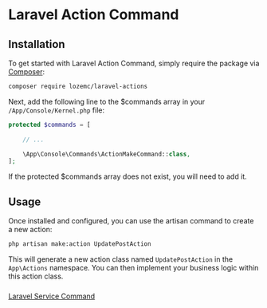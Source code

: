 # Laravel Action Command

## Installation

To get started with Laravel Action Command, simply require the package
via [Composer](https://packagist.org/packages/lozemc/laravel-actions):

```bash
composer require lozemc/laravel-actions
```

Next, add the following line to the $commands array in your `/App/Console/Kernel.php` file:

```php
protected $commands = [
    
    // ...

    \App\Console\Commands\ActionMakeCommand::class,
];
```

If the protected $commands array does not exist, you will need to add it.

## Usage

Once installed and configured, you can use the artisan command to create a new action:

```bash
php artisan make:action UpdatePostAction
```

This will generate a new action class named `UpdatePostAction` in the `App\Actions` namespace. You can then implement
your business logic within this action class.

###

[Laravel Service Command](https://github.com/lozemc/laravel-service)
